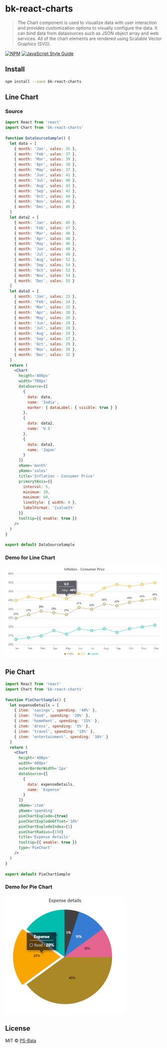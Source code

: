# bk-react-charts

> The Chart component is used to visualize data with user interaction and provides customization options to visually configure the data. It can bind data from datasources such as JSON object array and web services. All of the chart elements are rendered using Scalable Vector Graphics (SVG).

[![NPM](https://img.shields.io/npm/v/bk-react-charts.svg)](https://www.npmjs.com/package/bk-react-charts) [![JavaScript Style Guide](https://img.shields.io/badge/code_style-standard-brightgreen.svg)](https://standardjs.com)

## Install

```bash
npm install --save bk-react-charts
```

## Line Chart

### Source

```jsx
import React from 'react'
import Chart from 'bk-react-charts'

function DataSourceSample() {
  let data = [
    { month: 'Jan', sales: 35 },
    { month: 'Feb', sales: 37 },
    { month: 'Mar', sales: 39 },
    { month: 'Apr', sales: 38 },
    { month: 'May', sales: 37 },
    { month: 'Jun', sales: 41 },
    { month: 'Jul', sales: 40 },
    { month: 'Aug', sales: 43 },
    { month: 'Sep', sales: 42 },
    { month: 'Oct', sales: 44 },
    { month: 'Nov', sales: 45 },
    { month: 'Dec', sales: 46 }
  ]
  let data2 = [
    { month: 'Jan', sales: 45 },
    { month: 'Feb', sales: 47 },
    { month: 'Mar', sales: 46 },
    { month: 'Apr', sales: 48 },
    { month: 'May', sales: 46 },
    { month: 'Jun', sales: 49 },
    { month: 'Jul', sales: 48 },
    { month: 'Aug', sales: 52 },
    { month: 'Sep', sales: 54 },
    { month: 'Oct', sales: 53 },
    { month: 'Nov', sales: 54 },
    { month: 'Dec', sales: 55 }
  ]
  let data3 = [
    { month: 'Jan', sales: 23 },
    { month: 'Feb', sales: 24 },
    { month: 'Mar', sales: 25 },
    { month: 'Apr', sales: 28 },
    { month: 'May', sales: 26 },
    { month: 'Jun', sales: 29 },
    { month: 'Jul', sales: 28 },
    { month: 'Aug', sales: 29 },
    { month: 'Sep', sales: 27 },
    { month: 'Oct', sales: 29 },
    { month: 'Nov', sales: 30 },
    { month: 'Dec', sales: 31 }
  ]
  return (
    <Chart
      height='400px'
      width='700px'
      dataSource={[
        {
          data: data,
          name: 'India',
          marker: { dataLabel: { visible: true } }
        },
        {
          data: data2,
          name: 'U.S'
        },
        {
          data: data3,
          name: 'Japan'
        }
      ]}
      xName='month'
      yName='sales'
      title='Inflation - Consumer Price'
      primaryYAxis={{
        interval: 5,
        minimum: 20,
        maximum: 60,
        lineStyle: { width: 0 },
        labelFormat: '{value}%'
      }}
      tooltip={{ enable: true }}
    />
  )
}

export default DataSourceSample
```

### Demo for Line Chart

![Line chart sample](https://raw.githubusercontent.com/PS-Bala/bk-react-charts/master/readme-assets/LineChart.png?token=AEL6G2HCVYA2MIPOYSVKDD27LSEOM)

## Pie Chart

```jsx
import React from 'react'
import Chart from 'bk-react-charts'

function PieChartSample() {
  let expenseDetails = [
    { item: 'savings', spending: '40%' },
    { item: 'food', spending: '20%' },
    { item: 'homeRent', spending: '15%' },
    { item: 'dress', spending: '5%' },
    { item: 'travel', spending: '10%' },
    { item: 'entertainment', spending: '10%' }
  ]
  return (
    <Chart
      height='400px'
      width='400px'
      outerBorderWidth='1px'
      dataSource={[
        {
          data: expenseDetails,
          name: 'Expense'
        }
      ]}
      xName='item'
      yName='spending'
      pieChartExplode={true}
      pieChartExplodeOffset='10%'
      pieChartExplodeIndex={1}
      pieChartRadius={150}
      title='Expense details'
      tooltip={{ enable: true }}
      type='PieChart'
    />
  )
}

export default PieChartSample
```

### Demo for Pie Chart

![Pie chart sample](https://raw.githubusercontent.com/PS-Bala/bk-react-charts/master/readme-assets/PieChart.png?token=AEL6G2FKWQN47FD6WIL3KZS7LSEUO)

## License

MIT © [PS-Bala](https://github.com/PS-Bala)
